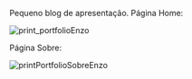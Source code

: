 Pequeno blog de apresentação.
Página Home:

![print_portfolioEnzo](https://github.com/user-attachments/assets/c4539cbc-11ba-4ce0-9e5c-5c35ecc3834b)


Página Sobre:


![printPortfolioSobreEnzo](https://github.com/user-attachments/assets/df918567-858d-433c-a659-17b6e3f98e15)
